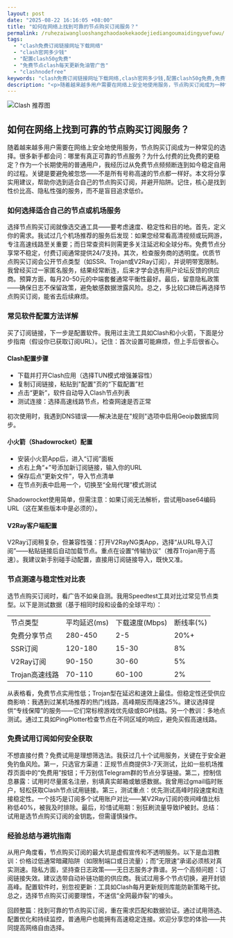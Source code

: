 ```yaml
---
layout: post
date: "2025-08-22 16:16:05 +08:00"
title: "如何在网络上找到可靠的节点购买订阅服务？"
permalink: /ruhezaiwangluoshangzhaodaokekaodejiediangoumaidingyuefuwu/
tags:
  - "clash免费订阅链接网址下载网络"
  - "clash官网多少钱"
  - "配置clash50g免费"
  - "免费节点clash每天更新免油管广告"
  - "clashnodefree"
keywords: "clash免费订阅链接网址下载网络,clash官网多少钱,配置clash50g免费,免费节点clash每天更新免油管广告,clashnodefree"
description: "<p>随着越来越多用户需要在网络上安全地使用服务，节点购买订阅成为一种常见的选择。很多新手都会问：哪里有真正可靠的节点服务？为什么付费的比免费的更稳定？作为一个长期使用的普通用户，我经历过从免费节点频频断连到如今稳定自用的过程。关键是要避免被忽悠——不是所有号称高速的节点都一样好。本文将分享实用建议，帮助你选到适合自己的节点购买订阅，并避开陷阱。记住，核心是找到性价比高、隐私性强的服务，而不是盲目追求低价。</p>"
---
```


![Clash 推荐图](https://clashjd.github.io/assets/img/机场节点推荐.png)

## 如何在网络上找到可靠的节点购买订阅服务？

<p>随着越来越多用户需要在网络上安全地使用服务，节点购买订阅成为一种常见的选择。很多新手都会问：哪里有真正可靠的节点服务？为什么付费的比免费的更稳定？作为一个长期使用的普通用户，我经历过从免费节点频频断连到如今稳定自用的过程。关键是要避免被忽悠——不是所有号称高速的节点都一样好。本文将分享实用建议，帮助你选到适合自己的节点购买订阅，并避开陷阱。记住，核心是找到性价比高、隐私性强的服务，而不是盲目追求低价。</p>
<h3>如何选择适合自己的节点或机场服务</h3>
<p>选择节点购买订阅就像选交通工具——要考虑速度、稳定性和目的地。首先，定义你的需求。我试过几个机场推荐的服务后发现：如果您经常看高清视频或玩网游，专注高速线路至关重要；而日常查资料则需更多关注延迟和全球分布。免费节点分享常不稳定，付费订阅通常提供24/7支持。其次，检查服务商的透明度。优质节点购买订阅会公开节点类型（如SSR、Trojan或V2Ray订阅），并说明带宽限制。我曾经买过一家匿名服务，结果经常断连，后来才学会选有用户论坛反馈的供应商。预算方面，每月20-50元的中端套餐通常平衡性最好。最后，留意隐私政策——确保日志不保留政策，避免敏感数据泄露风险。总之，多比较口碑后再选择节点购买订阅，能省去后续麻烦。</p>
<h3>常见软件配置方法详解</h3>
<p>买了订阅链接，下一步是配置软件。我用过主流工具如Clash和小火箭，下面是分步指南（假设你已获取订阅URL）。记住：首次设置可能麻烦，但上手后很省心。</p>
<h4>Clash配置步骤</h4>
<ul><li>下载并打开Clash应用（选择TUN模式增强兼容性）</li><li>复制订阅链接，粘贴到"配置"页的“下载配置”栏</li><li>点击“更新”，软件自动导入Clash节点列表</li><li>测试连接：选择高速线路节点，检查网速是否正常</li></ul>
<p>初次使用时，我遇到DNS错误——解决法是在"规则"选项中启用Geoip数据库同步。</p>
<h4>小火箭（Shadowrocket）配置</h4>
<ul><li>安装小火箭App后，进入“订阅”面板</li><li>点右上角“+”号添加新订阅链接，输入你的URL</li><li>保存后点“更新文件”，导入节点清单</li><li>在节点列表中启用一个，切换至“全局代理”模式测试</li></ul>
<p>Shadowrocket使用简单，但需注意：如果订阅无法解析，尝试用base64编码URL（这在某些版本中是必须的）。</p>
<h4>V2Ray客户端配置</h4>
<p>V2Ray订阅稍复杂，但兼容性强：打开V2RayNG类App，选择“从URL导入订阅”——粘贴链接后自动加载节点。重点在设置“传输协议”（推荐Trojan用于高速）。我建议新手别碰手动配置，直接用订阅链接导入，既快又准。</p>
<h3>节点测速与稳定性对比表</h3>
<p>选节点购买订阅时，看广告不如亲自测。我用Speedtest工具对比过常见节点类型。以下是测试数据（基于相同时段和设备的全球平均）：</p>
<table>
<tr><td>节点类型</td><td>平均延迟(ms)</td><td>下载速度(Mbps)</td><td>断线率(%)</td></tr>
<tr><td>免费分享节点</td><td>280-450</td><td>2-5</td><td>20%+</td></tr>
<tr><td>SSR订阅</td><td>120-180</td><td>15-30</td><td>8%</td></tr>
<tr><td>V2Ray订阅</td><td>90-150</td><td>30-60</td><td>5%</td></tr>
<tr><td>Trojan高速线路</td><td>70-110</td><td>60-100</td><td>2%</td></tr>
</table>
<p>从表格看，免费节点实用性低；Trojan型在延迟和速效上最佳。但稳定性还受供应商影响：我遇到过某机场推荐的热门线路，高峰期反而降速25%。建议选择提供“专线保障”的服务——它们常标榜游戏优先级或BGP线路。另一个教训：多地点测试。通过工具如PingPlotter检查节点在不同区域的响应，避免买假高速线路。</p>
<h3>免费试用订阅如何安全获取</h3>
<p>不想直接付费？免费试用是理想筛选法。我获过几十个试用服务，关键在于安全避免钓鱼风险。第一，只选官方渠道：正规节点商提供3-7天测试，比如一些机场推荐页面中的“免费用”按钮；千万别信Telegram群的节点分享链接。第二，控制信息暴露：试用时尽量匿名注册，别填真实邮箱或敏感数据。我曾用过gmail临时账户，轻松获取Clash节点试用链接。第三，测试重点：优先测试高峰时段速度和连接稳定性。一个技巧是订阅多个试用账户对比——某V2Ray订阅的夜间峰值比标称低40%，被我及时排除。最后，珍惜试用期：别狂刷流量导致IP被封。总结：试用是选节点购买订阅的金钥匙，但需谨慎操作。</p>
<h3>经验总结与避坑指南</h3>
<p>从用户角度看，节点购买订阅的最大坑是虚假宣传和不透明服务。以下是血泪教训：价格过低通常暗藏陷阱（如限制端口或日流量）；而“无限速”承诺必须核对真实测速。隐私方面，坚持查日志政策——无日志服务才靠谱。另一个高频问题：订阅链接失效。建议选带自动补链功能的供应商。我试过用多个节点切换，避开封锁高峰。配置软件时，别忽视更新：工具如Clash每月更新规则库能防新策略干扰。总之，选择节点购买订阅要理性，不迷信“全网最炸裂”的噱头。</p>
<p>回顾整篇：找到可靠的节点购买订阅，重在需求匹配和数据验证。通过试用筛选、配置优化和持续监控，普通用户也能拥有高速稳定连接。欢迎分享您的体验——共同提高网络自由选择。</p>
